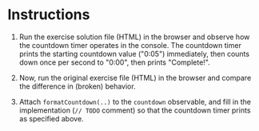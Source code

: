 # Instructions

1. Run the exercise solution file (HTML) in the browser and observe how the countdown timer operates in the console. The countdown timer prints the starting countdown value ("0:05") immediately, then counts down once per second to "0:00", then prints "Complete!".

2. Now, run the original exercise file (HTML) in the browser and compare the difference in (broken) behavior.

3. Attach `formatCountdown(..)` to the `countdown` observable, and fill in the implementation (`// TODO` comment) so that the countdown timer prints as specified above.
